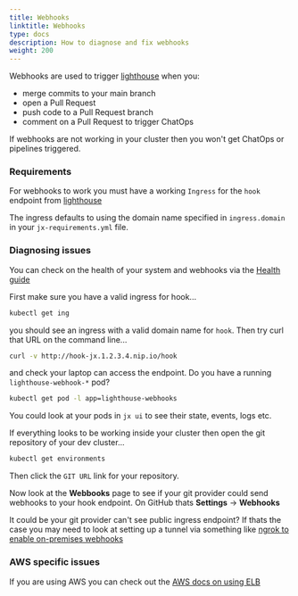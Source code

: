```yaml
---
title: Webhooks
linktitle: Webhooks
type: docs
description: How to diagnose and fix webhooks
weight: 200
---
```


Webhooks are used to trigger [lighthouse](https://github.com/jenkins-x/lighthouse) when you:

* merge commits to your main branch 
* open a Pull Request
* push code to a Pull Request branch
* comment on a Pull Request to trigger ChatOps

If webhooks are not working in your cluster then you won't get ChatOps or pipelines triggered.

### Requirements

For webhooks to work you must have a working `Ingress` for the `hook` endpoint from [lighthouse](https://github.com/jenkins-x/lighthouse)

The ingress defaults to using the domain name specified in `ingress.domain` in your `jx-requirements.yml` file.


### Diagnosing issues
        
You can check on the health of your system and webhooks via the [Health guide](/v3/admin/setup/health/)

First make sure you have a valid ingress for hook...

```bash 
kubectl get ing
```

you should see an ingress with a valid domain name for `hook`. Then try curl that URL on the command line...

```bash
curl -v http://hook-jx.1.2.3.4.nip.io/hook
```

and check your laptop can access the endpoint. Do you have a running `lighthouse-webhook-*` pod?

```bash
kubectl get pod -l app=lighthouse-webhooks
```

You could look at your pods in `jx ui` to see their state, events, logs etc.

If everything looks to be working inside your cluster then open the git repository of your dev cluster...

```bash
kubectl get environments
```

Then click the `GIT URL` link for your repository.

Now look at the **Webbooks** page to see if your git provider could send webhooks to your hook endpoint. On GitHub thats **Settings** ->  **Webhooks**

It could be your git provider can't see public ingress endpoint? If thats the case you may need to look at setting up a tunnel via something like [ngrok to enable on-premises webhooks](/v3/admin/platforms/on-premises/#enable-webhooks) 

### AWS specific issues

If you are using AWS you can check out the [AWS docs on using ELB](https://docs.aws.amazon.com/Route53/latest/DeveloperGuide/routing-to-elb-load-balancer.html)